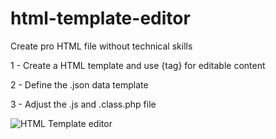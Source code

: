 # html-template-editor
Create pro HTML file without technical skills

1 - Create a HTML template and use {tag} for editable content

2 - Define the .json data template

3 - Adjust the .js and .class.php file

![HTML Template editor](http://workinflow.segeco.fr/hte/html-template-editor.png "html template editor")

